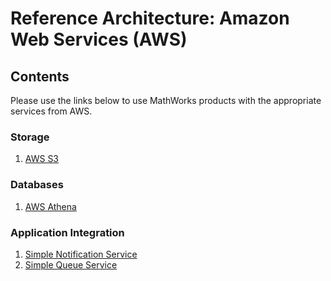 # Reference Architecture: Amazon Web Services (AWS)

## Contents
Please use the links below to use MathWorks products with the appropriate
services from AWS.

### Storage
1. [AWS S3](https://github.com/mathworks-ref-arch/matlab-aws-s3)

### Databases
1. [AWS Athena](https://github.com/mathworks-ref-arch/matlab-aws-athena)

### Application Integration
1. [Simple Notification Service](https://github.com/mathworks-ref-arch/matlab-aws-sns)
2. [Simple Queue Service](https://github.com/mathworks-ref-arch/matlab-aws-sqs)
